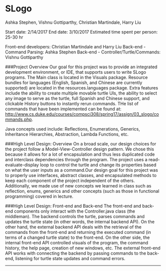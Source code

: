 SLogo
===================
Ashka Stephen, Vishnu Gottiparthy, Christian Martindale, Harry Liu


Start date: 2/14/2017
End date: 3/10/2017
Estimated time spent per person: 25-30 hr

Front-end developers: Christian Martindale and Harry Liu
Back-end - Command Parsing: Ashka Stephen
Back-end - Controller/Turtle/Commands: Vishnu Gottiparthy



###Project Overview
Our goal for this project was to provide an integrated development environment, or IDE, that supports users to write SLogo programs.
The Main class is located in the Visuals package. Resource bundles for languages (English, Spanish, and Chinese are currently supported) are located in the resources.languages package. Extra features include the ability to create multiple movable turtle UIs, the ability to select any image to serve as the turtle, full Spanish and Chinese support, and clickable History buttons to instantly rerun commands. THe list of commands that have been implemented can be found at: http://www.cs.duke.edu/courses/compsci308/spring17/assign/03_slogo/commands.php. 

Java concepts used include: Reflections, Enumerations, Generics, Inheritance Hierarchies, Abstraction, Lambda Functions, etc.

###High Level Design: Overview
On a broad scale, our design choices for the project follow a Model-View-Controller design pattern. We chose this because it allows for a lot of encapsulation and thus less duplicated code and interclass dependencies through the program. The project uses a read-evaluate-display loop to control the turtle and change its properties based on what the user inputs as a command.Our design goal for this project was to properly use interfaces, abstract classes, and encapsulated methods to keep each component of the project independent of the others. Additionally, we made use of new concepts we learned in class such as reflection, enums, generics and other concepts (such as those in functional programming) covered in lecture.

###High Level Design: Front-end and Back-end
The front-end and back-end components only interact with the Controller.java class (the middleman). The backend controls the turtle, parses commands and updates the turtle state (in other words, the internal backend API). On the other hand, the external backend API deals with the retrieval of the commands from the front-end and returning the executed command (in terms of a changed turtle state) to the front-end. On the other side, the internal front-end API controlled visuals of the program, the command history, the help page, creation of new windows, etc. The external front-end API works with connecting the backend by passing commands to the back-end, listening for turtle state updates and command errors.



----------